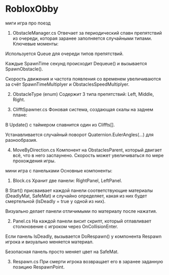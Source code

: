 # RobloxObby

миги игра про поезд
1. ObstacleManager.cs
Отвечает за периодический спавн препятствий из очереди, которая заранее заполняется случайными типами.
Ключевые моменты:

Используется Queue<ObstacleType> для очереди типов препятствий.

Каждые SpawnTime секунд происходит Dequeue() и вызывается SpawnObstacle().

Скорость движения и частота появления со временем увеличиваются за счёт SpawnTimeMultiplyer и ObstaclesSpeedMultiplyer.

2. ObstacleType (enum)
Содержит 3 типа препятствий: Left, Middle, Right.

3. ClifftSpawner.cs
Фоновая система, создающая скалы на заднем плане:

В Update() с таймером спавнится один из Cliffts[].

Устанавливается случайный поворот Quaternion.EulerAngles(...) для разнообразия.

4. MoveByDirection.cs
Компонент на ObstaclesParent, который двигает всё, что в него заспаунено.
Скорость может увеличиваться по мере прохождения игры.




мини игра с панельками
Основные компоненты:

1. Block.cs
Хранит две панели: RightPanel, LeftPanel.

В Start() присваивает каждой панели соответствующие материалы (DeadlyMat, SafeMat) и случайно определяет, какая из них будет смертельной (IsDeadly = true у одной из них).

Визуально делает панели отличимыми по материалу после нажатия.

2. Panel.cs
На каждой панели висит скрипт, который отлавливает столкновение с игроком через OnCollisionEnter.

Если панель IsDeadly, вызывается DoRespawn() у компонента Respawn игрока и визуально меняется материал.

Безопасная панель просто меняет цвет на SafeMat.

3. Respawn.cs
При смерти игрока возвращает его в заранее заданную позицию RespawnPoint.
